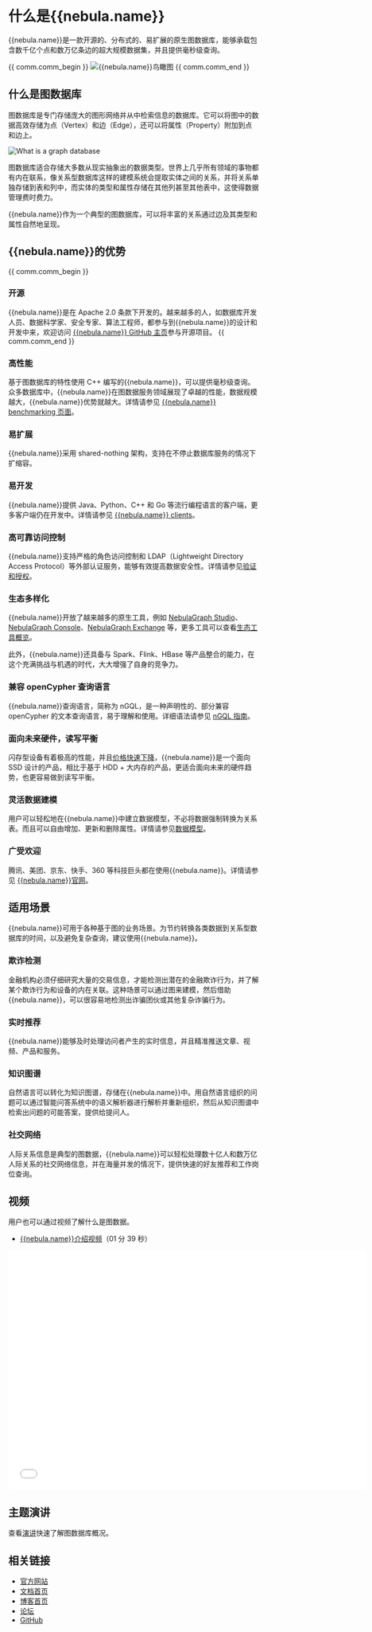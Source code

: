 # 什么是{{nebula.name}}

{{nebula.name}}是一款开源的、分布式的、易扩展的原生图数据库，能够承载包含数千亿个点和数万亿条边的超大规模数据集，并且提供毫秒级查询。

{{ comm.comm_begin }}
![{{nebula.name}}鸟瞰图](https://docs-cdn.nebula-graph.com.cn/figures/architecture_map_2022-08-08_17-37-15.png)
{{ comm.comm_end }}

## 什么是图数据库

图数据库是专门存储庞大的图形网络并从中检索信息的数据库。它可以将图中的数据高效存储为点（Vertex）和边（Edge），还可以将属性（Property）附加到点和边上。

![What is a graph database](https://docs-cdn.nebula-graph.com.cn/docs-2.0/1.introduction/what-is-a-graph-database.png "What is a graph database")

图数据库适合存储大多数从现实抽象出的数据类型。世界上几乎所有领域的事物都有内在联系，像关系型数据库这样的建模系统会提取实体之间的关系，并将关系单独存储到表和列中，而实体的类型和属性存储在其他列甚至其他表中，这使得数据管理费时费力。

{{nebula.name}}作为一个典型的图数据库，可以将丰富的关系通过边及其类型和属性自然地呈现。

## {{nebula.name}}的优势

{{ comm.comm_begin }}
### 开源

{{nebula.name}}是在 Apache 2.0 条款下开发的。越来越多的人，如数据库开发人员、数据科学家、安全专家、算法工程师，都参与到{{nebula.name}}的设计和开发中来，欢迎访问 [{{nebula.name}} GitHub 主页](https://github.com/vesoft-inc/nebula)参与开源项目。
{{ comm.comm_end }}

### 高性能

基于图数据库的特性使用 C++ 编写的{{nebula.name}}，可以提供毫秒级查询。众多数据库中，{{nebula.name}}在图数据服务领域展现了卓越的性能，数据规模越大，{{nebula.name}}优势就越大。详情请参见 [{{nebula.name}} benchmarking 页面](https://discuss.nebula-graph.com.cn/t/topic/11727)。

### 易扩展

{{nebula.name}}采用 shared-nothing 架构，支持在不停止数据库服务的情况下扩缩容。

### 易开发

{{nebula.name}}提供 Java、Python、C++ 和 Go 等流行编程语言的客户端，更多客户端仍在开发中。详情请参见 [{{nebula.name}} clients](../14.client/1.nebula-client.md)。

### 高可靠访问控制

{{nebula.name}}支持严格的角色访问控制和 LDAP（Lightweight Directory Access Protocol）等外部认证服务，能够有效提高数据安全性。详情请参见[验证和授权](../7.data-security/1.authentication/1.authentication.md)。

### 生态多样化

{{nebula.name}}开放了越来越多的原生工具，例如 [NebulaGraph Studio](https://github.com/vesoft-inc/nebula-studio)、[NebulaGraph Console](https://github.com/vesoft-inc/nebula-console)、[NebulaGraph Exchange](https://github.com/vesoft-inc/nebula-exchange) 等，更多工具可以查看[生态工具概览](../20.appendix/6.eco-tool-version.md)。

此外，{{nebula.name}}还具备与 Spark、Flink、HBase 等产品整合的能力，在这个充满挑战与机遇的时代，大大增强了自身的竞争力。

### 兼容 openCypher 查询语言

{{nebula.name}}查询语言，简称为 nGQL，是一种声明性的、部分兼容 openCypher 的文本查询语言，易于理解和使用。详细语法请参见 [nGQL 指南](../3.ngql-guide/1.nGQL-overview/1.overview.md)。

### 面向未来硬件，读写平衡

闪存型设备有着极高的性能，并且[价格快速下降](https://blocksandfiles.com/wp-content/uploads/2021/01/Wikibon-SSD-less-than-HDD-in-2026.jpg)，{{nebula.name}}是一个面向 SSD 设计的产品，相比于基于 HDD + 大内存的产品，更适合面向未来的硬件趋势，也更容易做到读写平衡。

### 灵活数据建模

用户可以轻松地在{{nebula.name}}中建立数据模型，不必将数据强制转换为关系表。而且可以自由增加、更新和删除属性。详情请参见[数据模型](2.data-model.md)。

### 广受欢迎

腾讯、美团、京东、快手、360 等科技巨头都在使用{{nebula.name}}。详情请参见 [{{nebula.name}}官网](https://nebula-graph.com.cn/)。

## 适用场景

{{nebula.name}}可用于各种基于图的业务场景。为节约转换各类数据到关系型数据库的时间，以及避免复杂查询，建议使用{{nebula.name}}。

### 欺诈检测

金融机构必须仔细研究大量的交易信息，才能检测出潜在的金融欺诈行为，并了解某个欺诈行为和设备的内在关联。这种场景可以通过图来建模，然后借助{{nebula.name}}，可以很容易地检测出诈骗团伙或其他复杂诈骗行为。

### 实时推荐

{{nebula.name}}能够及时处理访问者产生的实时信息，并且精准推送文章、视频、产品和服务。

### 知识图谱

自然语言可以转化为知识图谱，存储在{{nebula.name}}中。用自然语言组织的问题可以通过智能问答系统中的语义解析器进行解析并重新组织，然后从知识图谱中检索出问题的可能答案，提供给提问人。

### 社交网络

人际关系信息是典型的图数据，{{nebula.name}}可以轻松处理数十亿人和数万亿人际关系的社交网络信息，并在海量并发的情况下，提供快速的好友推荐和工作岗位查询。

## 视频

用户也可以通过视频了解什么是图数据。

- [{{nebula.name}}介绍视频](https://www.bilibili.com/video/BV1kf4y1v7LM)（01 分 39 秒）

<iframe src="//player.bilibili.com/player.html?aid=287936425&bvid=BV1kf4y1v7LM&cid=259888281&page=1" scrolling="no" border="0" frameborder="no" framespacing="0" allowfullscreen="true" width="720px" height="480px"> </iframe>

## 主题演讲

查看[演讲](https://discuss.nebula-graph.com.cn/t/topic/6420)快速了解图数据库概况。

## 相关链接

- [官方网站](https://www.vesoft.com/cn/)
- [文档首页](https://docs.nebula-graph.com.cn/master/)
- [博客首页](https://nebula-graph.com.cn/posts/)
- [论坛](https://discuss.nebula-graph.com.cn/)
- [GitHub](https://github.com/vesoft-inc)

